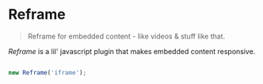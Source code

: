 # Reframe

> Reframe for embedded content - like videos & stuff like that.

_Reframe_ is a lil' javascript plugin that makes embedded content responsive. 

```javascript

new Reframe('iframe');

```
